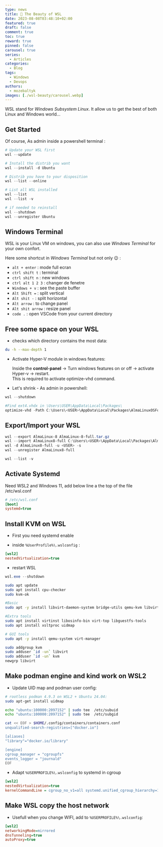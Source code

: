 ```yaml
---
type: news 
title: 🎉 The Beauty of WSL
date: 2023-08-08T03:48:10+02:00
featured: true
draft: false
comment: true
toc: true
reward: true
pinned: false
carousel: true
series:
  - Articles
categories:
  - Blog
tags:
  - Windows
  - Devops
authors:
  - mozebaltyk
images: [./wsl-beauty/carousel.webp]
---
```


WSL stand for *Windows Subsystem Linux*. It allow us to get the best of both Linux and Windows world...

<!--more-->

## Get Started 

Of course, As admin inside a powershell terminal :

```powershell
# Update your WSL first
wsl --update

# Install the distrib you want
wsl --install -d Ubuntu

# Distrib you have to your disposition
wsl --list --online

# List all WSL installed
wsl --list
wsl --list -v

# if needed to reinstall 
wsl --shutdown
wsl --unregister Ubuntu
```

## Windows Terminal 

WSL is your Linux VM on windows, you can also use *Windows Terminal* for your own confort.

Here some shortcut in *Windows Terminal* but not only 😉 :

  - `alt + enter`      :  mode full ecran
  - `ctrl shift t`     :  terminal
  - `ctrl shift n`     :  new windows
  - `ctrl alt 1 2 3`   :  changer de fenetre
  - `Windows + v`      :  see the paste buffer
  - `Alt Shift =`      :  split vertical
  - `Alt shit -`       :  split horizontal
  - `Alt arrow`        :  to change panel
  - `Alt shit arrow`   :  resize panel  
  - `code .`           :  open VSCode from your current directory

## Free some space on your WSL

* checks which directory contains the most data:

```bash
du -h --max-depth 1
```

* Activate Hyper-V module in windows features:  

  Inside the **control-panel** -> Turn windows features on or off -> activate Hyper-v -> restart.  
  This is required to activate optimize-vhd command.  


* Let's shrink - As admin in powershell:

```powershell
wsl --shutdown

#Find ext4.vhdx in \Users\USER\AppData\Local\Packages\
optimize-vhd -Path C:\Users\<USER>\AppData\Local\Packages\AlmaLinuxOSFoundation.AlmaLinux8WSL_xxxxxxxxxxxxxx\LocalState\ext4.vhdx -Mode full
```

## Export/Import your WSL

```powershell
wsl --export AlmaLinux-8 AlmaLinux-8-full.tar.gz
wsl --import AlmaLinux8-full C:\Users\<USER>\AppData\Local\Packages\Alma8-full .\AlmaLinux-8-full.tar
wsl -d AlmaLinux8-full -u <USER> -s
wsl --unregister AlmaLinux8-full

wsl --list -v
```

## Activate Systemd

Need WSL2 and Windows 11, add below line a the top of the file /etc/wsl.conf

```ini
# /etc/wsl.conf
[boot]
systemd=true
```

## Install KVM on WSL

* First you need systemd enable

* inside `%UserProfile%\.wslconfig` :

```ini
[wsl2]
nestedVirtualization=true
```

* restart WSL

```powershell
wsl.exe --shutdown
```

```bash
sudo apt update
sudo apt install cpu-checker
sudo kvm-ok

#Basic
sudo apt -y install libvirt-daemon-system bridge-utils qemu-kvm libvirt-daemon

#Extra tools
sudo apt install virtinst libosinfo-bin virt-top libguestfs-tools 
sudo apt install xsltproc uidmap

# GUI tools
sudo apt -y install qemu-system virt-manager 

sudo addgroup kvm
sudo adduser `id -un` libvirt
sudo adduser `id -un` kvm
newgrp libvirt
```

## Make podman engine and kind work on WSL2

* Update UID map and podman user config:

```bash
# rootless podman 4.9.3 on WSL2 + Ubuntu 24.04:
sudo apt-get install uidmap

echo "ubuntu:100000:2097152" | sudo tee  /etc/subuid
echo "ubuntu:100000:2097152" | sudo tee  /etc/subgid

cat << EOF > $HOME/.config/containers/containers.conf
unqualified-search-registries=["docker.io"]

[aliases]
"library"="docker.io/library"

[engine]
cgroup_manager = "cgroupfs"
events_logger = "journald"
EOF
```

* Adapt `%USERPROFILE%\.wslconfig` to systemd in cgroup

```ini
[wsl2]
nestedVirtualization=true
kernelCommandLine = cgroup_no_v1=all systemd.unified_cgroup_hierarchy=1
```

## Make WSL copy the host network 

* Usefull when you change WIFI, add to `%USERPROFILE%\.wslconfig`:

```ini
[wsl2]
networkingMode=mirrored
dnsTunneling=true
autoProxy=true
```
